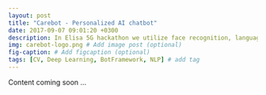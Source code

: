 ```yaml
---
layout: post
title: "Carebot - Personalized AI chatbot"
date: 2017-09-07 09:01:20 +0300
description: In Elisa 5G hackathon we utilize face recognition, language understanding and knowledge graph technology to create a chatbot that can truly know you.
img: carebot-logo.png # Add image post (optional)
fig-caption: # Add figcaption (optional)
tags: [CV, Deep Learning, BotFramework, NLP] # add tag
---
```

Content coming soon ...